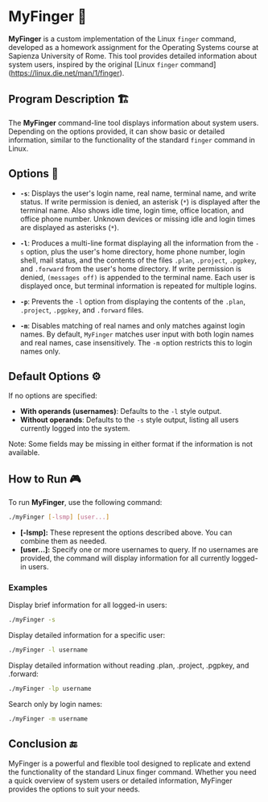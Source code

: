 # MyFinger 📖

**MyFinger** is a custom implementation of the Linux `finger` command, developed as a homework assignment for the Operating Systems course at Sapienza University of Rome. This tool provides detailed information about system users, inspired by the original [Linux `finger` command] (https://linux.die.net/man/1/finger).

## Program Description 🏗️

The **MyFinger** command-line tool displays information about system users. Depending on the options provided, it can show basic or detailed information, similar to the functionality of the standard `finger` command in Linux.

## Options 🌟

- **`-s`**: Displays the user's login name, real name, terminal name, and write status. If write permission is denied, an asterisk (`*`) is displayed after the terminal name. Also shows idle time, login time, office location, and office phone number. Unknown devices or missing idle and login times are displayed as asterisks (`*`).

- **`-l`**: Produces a multi-line format displaying all the information from the `-s` option, plus the user's home directory, home phone number, login shell, mail status, and the contents of the files `.plan`, `.project`, `.pgpkey`, and `.forward` from the user's home directory. If write permission is denied, `(messages off)` is appended to the terminal name. Each user is displayed once, but terminal information is repeated for multiple logins.

- **`-p`**: Prevents the `-l` option from displaying the contents of the `.plan`, `.project`, `.pgpkey`, and `.forward` files.

- **`-m`**: Disables matching of real names and only matches against login names. By default, `MyFinger` matches user input with both login names and real names, case insensitively. The `-m` option restricts this to login names only.

## Default Options ⚙️

If no options are specified:
- **With operands (usernames)**: Defaults to the `-l` style output.
- **Without operands**: Defaults to the `-s` style output, listing all users currently logged into the system.

Note: Some fields may be missing in either format if the information is not available.

## How to Run 🎮

To run **MyFinger**, use the following command:

```bash
./myFinger [-lsmp] [user...]
```
- **[-lsmp]:** These represent the options described above. You can combine them as needed.
- **[user...]:** Specify one or more usernames to query. If no usernames are provided, the command will display information for all currently logged-in users.

### Examples
Display brief information for all logged-in users:
```bash
./myFinger -s
```

Display detailed information for a specific user:
```bash
./myFinger -l username
```

Display detailed information without reading .plan, .project, .pgpkey, and .forward:
```bash
./myFinger -lp username
```

Search only by login names:
```bash
./myFinger -m username
```

## Conclusion 🔚
MyFinger is a powerful and flexible tool designed to replicate and extend the functionality of the standard Linux finger command. Whether you need a quick overview of system users or detailed information, MyFinger provides the options to suit your needs.
